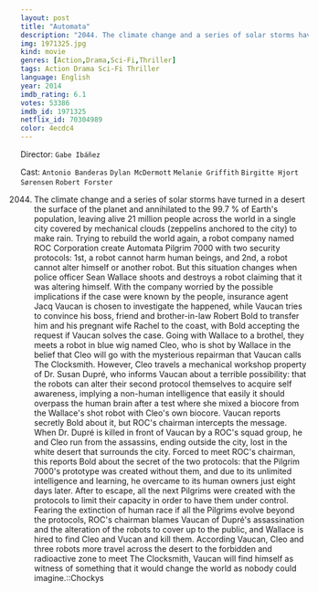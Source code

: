 ```yaml
---
layout: post
title: "Automata"
description: "2044. The climate change and a series of solar storms have turned in a desert the surface of the planet and annihilated to the 99.7 % of Earth's population, leaving alive 21 million people across the world in a single city covered by mechanical clouds (zeppelins anchored to the city) to make rain. Trying to rebuild the world again, a robot company named ROC Corporation create Automata Pilgrim 7000 with two security protocols: 1st, a robot cannot harm human beings, and 2nd, a robot cannot alter himself or another robot. But this.."
img: 1971325.jpg
kind: movie
genres: [Action,Drama,Sci-Fi,Thriller]
tags: Action Drama Sci-Fi Thriller 
language: English
year: 2014
imdb_rating: 6.1
votes: 53386
imdb_id: 1971325
netflix_id: 70304989
color: 4ecdc4
---
```

Director: `Gabe Ibáñez`  

Cast: `Antonio Banderas` `Dylan McDermott` `Melanie Griffith` `Birgitte Hjort Sørensen` `Robert Forster` 

2044. The climate change and a series of solar storms have turned in a desert the surface of the planet and annihilated to the 99.7 % of Earth's population, leaving alive 21 million people across the world in a single city covered by mechanical clouds (zeppelins anchored to the city) to make rain. Trying to rebuild the world again, a robot company named ROC Corporation create Automata Pilgrim 7000 with two security protocols: 1st, a robot cannot harm human beings, and 2nd, a robot cannot alter himself or another robot. But this situation changes when police officer Sean Wallace shoots and destroys a robot claiming that it was altering himself. With the company worried by the possible implications if the case were known by the people, insurance agent Jacq Vaucan is chosen to investigate the happened, while Vaucan tries to convince his boss, friend and brother-in-law Robert Bold to transfer him and his pregnant wife Rachel to the coast, with Bold accepting the request if Vaucan solves the case. Going with Wallace to a brothel, they meets a robot in blue wig named Cleo, who is shot by Wallace in the belief that Cleo will go with the mysterious repairman that Vaucan calls The Clocksmith. However, Cleo travels a mechanical workshop property of Dr. Susan Dupré, who informs Vaucan about a terrible possibility: that the robots can alter their second protocol themselves to acquire self awareness, implying a non-human intelligence that easily it should overpass the human brain after a test where she mixed a biocore from the Wallace's shot robot with Cleo's own biocore. Vaucan reports secretly Bold about it, but ROC's chairman intercepts the message. When Dr. Dupré is killed in front of Vaucan by a ROC's squad group, he and Cleo run from the assassins, ending outside the city, lost in the white desert that surrounds the city. Forced to meet ROC's chairman, this reports Bold about the secret of the two protocols: that the Pilgrim 7000's prototype was created without them, and due to its unlimited intelligence and learning, he overcame to its human owners just eight days later. After to escape, all the next Pilgrims were created with the protocols to limit their capacity in order to have them under control. Fearing the extinction of human race if all the Pilgrims evolve beyond the protocols, ROC's chairman blames Vaucan of Dupré's assassination and the alteration of the robots to cover up to the public, and Wallace is hired to find Cleo and Vucan and kill them. According Vaucan, Cleo and three robots more travel across the desert to the forbidden and radioactive zone to meet The Clocksmith, Vaucan will find himself as witness of something that it would change the world as nobody could imagine.::Chockys
